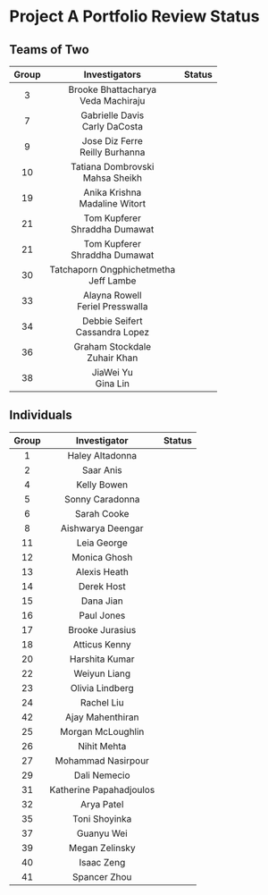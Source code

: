 # Project A Portfolio Review Status

## Teams of Two

Group | Investigators | Status
:---: | :----------------: | :---------------------------------------------------------------------------:
3 | Brooke Bhattacharya <br /> Veda Machiraju |
7 | Gabrielle Davis <br /> Carly DaCosta | 
9 | Jose Diz Ferre <br /> Reilly Burhanna |
10 | Tatiana Dombrovski <br /> Mahsa Sheikh | 
19 | Anika Krishna <br /> Madaline Witort | 
21 | Tom Kupferer <br /> Shraddha Dumawat | 
21 | Tom Kupferer <br /> Shraddha Dumawat | 
30 | Tatchaporn Ongphichetmetha <br /> Jeff Lambe | 
33 | Alayna Rowell <br /> Feriel Presswalla | 
34 | Debbie Seifert <br /> Cassandra Lopez | 
36 | Graham Stockdale <br /> Zuhair Khan | 
38 | JiaWei Yu <br /> Gina Lin | 

## Individuals

Group | Investigator | Status
:---: | :----------------: | :---------------------------------------------------------------------------:
1 | Haley Altadonna |
2 | Saar Anis |
4 | Kelly Bowen |
5 | Sonny Caradonna |
6 | Sarah Cooke |
8 | Aishwarya Deengar |
11 | Leia George |
12 | Monica Ghosh |
13 | Alexis Heath |
14 | Derek Host |
15 | Dana Jian |
16 | Paul Jones |
17 | Brooke Jurasius |
18 | Atticus Kenny |
20 | Harshita Kumar |
22 | Weiyun Liang |
23 | Olivia Lindberg |
24 | Rachel Liu |
42 | Ajay Mahenthiran |
25 | Morgan McLoughlin |
26 | Nihit Mehta |
27 | Mohammad Nasirpour |
29 | Dali Nemecio |
31 | Katherine Papahadjoulos |
32 | Arya Patel |
35 | Toni Shoyinka |
37 | Guanyu Wei |
39 | Megan Zelinsky |
40 | Isaac Zeng |
41 | Spancer Zhou |

